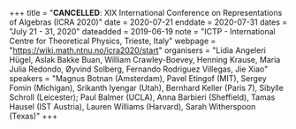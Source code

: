 +++
title = "<b>CANCELLED</b>: XIX International Conference on Representations of Algebras (ICRA 2020)"
date = 2020-07-21
enddate = 2020-07-31
dates = "July 21 - 31, 2020"
dateadded = 2019-06-19
note = "ICTP - International Centre for Theoretical Physics, Trieste, Italy"
webpage = "https://wiki.math.ntnu.no/icra2020/start"
organisers = "Lidia Angeleri Hügel, Aslak Bakke Buan,  William 
Crawley-Boevey,
Henning Krause, Maria Julia Redondo, Øyvind Solberg, Fernando Rodriguez 
Villegas, Jie Xiao"
speakers = "Magnus Botnan (Amsterdam), Pavel 
Etingof (MIT), Sergey Fomin (Michigan), Srikanth Iyengar (Utah), Bernhard Keller (Paris 7), Sibylle Schroll (Leicester); Paul Balmer (UCLA), Anna Barbieri 
(Sheffield),
Tamas Hausel (IST Austria), Lauren Williams (Harvard),  Sarah 
Witherspoon (Texas)"
+++
